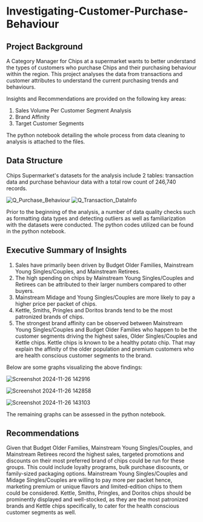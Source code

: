 # Investigating-Customer-Purchase-Behaviour

## Project Background
A Category Manager for Chips at a supermarket wants to better understand the types of customers who purchase Chips and their purchasing behaviour within the region.
This project analyses the data from transactions and customer attributes to understand the current purchasing trends and behaviours.

Insights and Recommendations are provided on the following key areas:
1. Sales Volume Per Customer Segment Analysis
2. Brand Affinity
3. Target Customer Segments

The python notebook detailing the whole process from data cleaning to analysis is attached to the files.


## Data Structure
Chips Supermarket's datasets for the analysis include 2 tables: transaction data and purchase behaviour data with a total row count of 246,740 records.


![Q_Purchase_Behaviour](https://github.com/user-attachments/assets/51124c44-a1a3-4c9d-938c-ba8f6b0ab6e2)
![Q_Transaction_DataInfo](https://github.com/user-attachments/assets/023c0b2b-913a-4a79-9c87-45e1ace04f0e)


Prior to the beginning of the analysis, a number of data quality checks such as formatting data types and detecting outliers as well as familiarization with the datasets were conducted. The python codes utilized can be found in the python notebook.


## Executive Summary of Insights

1. Sales have primarily been driven by Budget Older Families, Mainstream Young Singles/Couples, and Mainstream Retirees.
2. The high spending on chips by Mainstream Young Singles/Couples and Retirees can be attributed to their larger numbers compared to other buyers.
3. Mainstream Midage and Young Singles/Couples are more likely to pay a higher price per packet of chips.
4. Kettle, Smiths, Pringles and Doritos brands tend to be the most patronized brands of chips.
5. The strongest brand affinity can be observed between Mainstream Young Singles/Couples and Budget Older Families who happen to be the customer segments driving the highest sales, Older Singles/Couples and Kettle chips. Kettle chips is known to be a healthy potato chip. That may explain the affinity of the older population and premium customers who are health conscious customer segments to the brand.

Below are some graphs visualizing the above findings:

![Screenshot 2024-11-26 142916](https://github.com/user-attachments/assets/7ef6b5c5-8b36-44de-a026-3ce8a6e96e99)

![Screenshot 2024-11-26 142858](https://github.com/user-attachments/assets/e803a256-5e23-4b19-8011-b3992fce544c)

![Screenshot 2024-11-26 143103](https://github.com/user-attachments/assets/1273ed7b-b98e-4f8c-9e7e-38d3f105a684)


The remaining graphs can be assessed in the python notebook.


## Recommendations

Given that Budget Older Families, Mainstream Young Singles/Couples, and Mainstream Retirees record the highest sales, targeted promotions and discounts on their most preferred brand of chips could be run for these groups. This could include loyalty programs, bulk purchase discounts, or family-sized packaging options. Mainstream Young Singles/Couples and Midage Singles/Couples are willing to pay more per packet hence, marketing premium or unique flavors and limited-edition chips to them could be considered. Kettle, Smiths, Pringles, and Doritos chips should be prominently displayed and well-stocked, as they are the most patronized brands and Kettle chips specifically, to cater for the health conscious customer segments as well.
